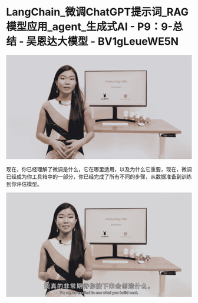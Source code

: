 # LangChain_微调ChatGPT提示词_RAG模型应用_agent_生成式AI - P9：9-总结 - 吴恩达大模型 - BV1gLeueWE5N

![](img/a7c3f8d11f67f34e3b3c7a54930151b9_0.png)

现在，你已经理解了微调是什么，它在哪里适用，以及为什么它重要，现在，微调已经成为你工具箱中的一部分，你已经完成了所有不同的步骤，从数据准备到训练到你评估模型。



![](img/a7c3f8d11f67f34e3b3c7a54930151b9_2.png)